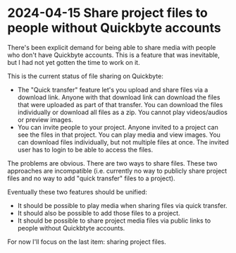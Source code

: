 # 2024-04-15 Share project files to people without Quickbyte accounts

There's been explicit demand for being able to share media with people who don't have Quickbyte accounts. This is a feature that was inevitable, but I had not yet gotten the time to work on it.

This is the current status of file sharing on Quickbyte:

- The "Quick transfer" feature let's you upload and share files via a download link. Anyone with that download link can download the files that were uploaded as part of that transfer. You can download the files individually or download all files as a zip. You cannot play videos/audios or preview images.
- You can invite people to your project. Anyone invited to a project can see the files in that project. You can play media and view images. You can download files individually, but not multiple files at once. The invited user has to login to be able to access the files.

The problems are obvious. There are two ways to share files. These two approaches are incompatible (i.e. currently no way to publicly share project files and no way to add "quick transfer" files to a project).

Eventually these two features should be unified:
- It should be possible to play media when sharing files via quick transfer.
- It should also be possible to add those files to a project.
- It should be possible to share project media files via public links to people without Quickbtyte accounts.

For now I'll focus on the last item: sharing project files.